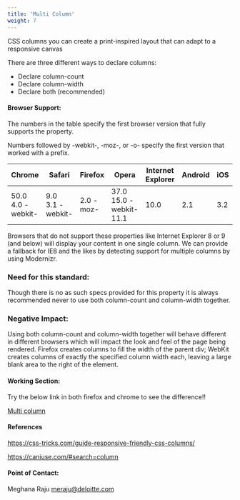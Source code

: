```yaml
---
title: 'Multi Column'
weight: 7
---
```



<p>CSS columns you can create a print-inspired layout  that can adapt to a responsive canvas</p>

<p> There are three different ways to declare columns:</p>

<ul>
  <li>Declare column-count</li>
  <li>Declare column-width</li>
  <li>Declare both (recommended)</li>
</ul>

<h4>Browser Support:</h4>
<p>The numbers in the table specify the first browser version that fully supports the property.</p>
<p>Numbers followed by -webkit-, -moz-, or -o- specify the first version that worked with a prefix.</p>
<table>
  <thead>
    <tr>
      <th>Chrome</th>
      <th>Safari</th>
      <th>Firefox</th>
      <th>Opera</th>
      <th>Internet Explorer</th>
      <th>Android</th>
      <th>iOS</th>
    </tr>
  </thead>
<tbody>
  <tr>
    <td>50.0<br/>4.0 -webkit-</td>
    <td>9.0<br/>3.1 -webkit-</td>
    <td>2.0 -moz-</td>
    <td>37.0<br/>15.0 -webkit-<br/>11.1</td>
    <td>10.0</td>
    <td>2.1</td>
    <td>3.2</td>
  </tr>
</tbody>
</table>

<p>Browsers that do not support these properties like Internet Explorer 8 or 9 (and below) will display your content in one single column.
We can provide a fallback for IE8 and the likes by detecting support for multiple columns by using Modernizr.
</p>

<h3>Need for this standard:</h3>

<p>Though there is no as such specs provided for this property it is always recommended never to use both column-count and column-width together.</p>

<h3>Negative Impact:</h3>
Using both column-count and column-width together will behave different in different browsers which will impact the look and feel of the page being rendered.
Firefox creates  columns to fill the width of the parent div; WebKit creates columns of exactly the specified column width each, leaving a large blank area to the right of the element.



<h4>Working Section:</h4>

<p>Try the below link in both firefox and chrome to see the difference!!<p>
<a href="http://codepen.io/katydecorah/pen/39ea7b0f24b5806969dc4c275461c5b1">Multi column</a>

<h4>References</h4>

https://css-tricks.com/guide-responsive-friendly-css-columns/

https://caniuse.com/#search=column

<h4>Point of Contact:</h4>

<p>Meghana Raju <a href="mailto:meraju@deloitte.com">meraju@deloitte.com</a></p>
